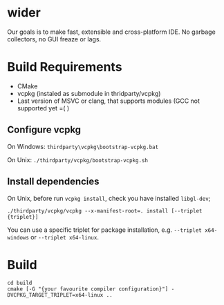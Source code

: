# wider

Our goals is to make fast, extensible and cross-platform IDE.
No garbage collectors, no GUI freaze or lags.

# Build Requirements

* CMake
* vcpkg (instaled as submodule in thridparty/vcpkg)
* Last version of MSVC or clang, that supports modules (GCC not supported yet =( )

## Configure vcpkg

On Windows:
    `thirdparty\vcpkg\bootstrap-vcpkg.bat`

On Unix:
    `./thirdparty/vcpkg/bootstrap-vcpkg.sh`

## Install dependencies

On Unix, before run `vcpkg install`, check you have installed `libgl-dev`;

`./thirdparty/vcpkg/vcpkg --x-manifest-root=. install [--triplet {triplet}]`

You can use a specific triplet for package installation, e.g. `--triplet x64-windows` or `--triplet x64-linux`.

# Build

```mkdir build
cd build
cmake [-G "{your favourite compiler configuration}"] -DVCPKG_TARGET_TRIPLET=x64-linux ..
```
